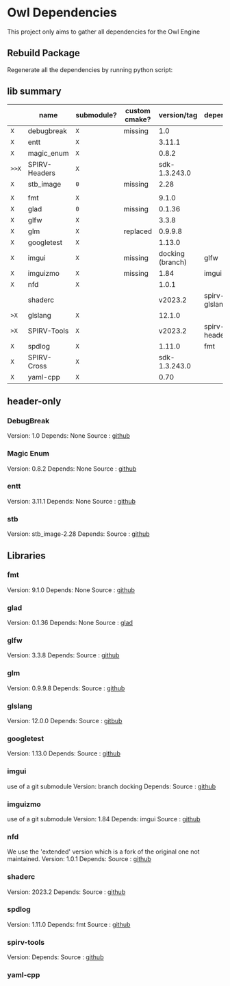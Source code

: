 # Owl Dependencies

This project only aims to gather all dependencies for the Owl Engine

## Rebuild Package

Regenerate all the dependencies by running python script:

## lib summary

|       | name          | submodule? | custom cmake? | version/tag      | dependency           | link                                                        |
|-------|---------------|------------|---------------|------------------|----------------------|-------------------------------------------------------------|
| `X`   | debugbreak    | `X`        | missing       | 1.0              |                      | [github](https://github.com/scottt/debugbreak)              |
| `X`   | entt          | `X`        |               | 3.11.1           |                      | [github](https://github.com/skypjack/entt)                  |
| `X`   | magic_enum    | `X`        |               | 0.8.2            |                      | [github](https://github.com/Neargye/magic_enum)             |
| `>>X` | SPIRV-Headers | `X`        |               | sdk-1.3.243.0    |                      | [github](https://github.com/KhronosGroup/SPIRV-Headers)     |
| `X`   | stb_image     | `0`        | missing       | 2.28             |                      | [github](https://github.com/nothings/stb)                   |
|       |               |            |               |                  |                      |                                                             |
| `X`   | fmt           | `X`        |               | 9.1.0            |                      | [github](https://github.com/fmtlib/fmt)                     |
| `X`   | glad          | `0`        | missing       | 0.1.36           |                      | [glad](https://glad.dav1d.de/)                              |
| `X`   | glfw          | `X`        |               | 3.3.8            |                      | [github](https://github.com/glfw/glfw)                      |
| `X`   | glm           | `X`        | replaced      | 0.9.9.8          |                      | [github](https://github.com/g-truc/glm)                     |
| `X`   | googletest    | `X`        |               | 1.13.0           |                      | [github](https://github.com/google/googletest)              |
| `X`   | imgui         | `X`        | missing       | docking (branch) | glfw                 | [github](https://github.com/ocornut/imgui)                  |
| `X`   | imguizmo      | `X`        | missing       | 1.84             | imgui                | [github](https://github.com/CedricGuillemet/ImGuizmo)       |
| `X`   | nfd           | `X`        |               | 1.0.1            |                      | [github](https://github.com/btzy/nativefiledialog-extended) |
| ` `   | shaderc       | ` `        |               | v2023.2          | spirv-tools, glslang | [github](https://github.com/google/shaderc/)                |
| `>X`  | glslang       | `X`        |               | 12.1.0           |                      | [github](https://github.com/KhronosGroup/glslang)           |
| `>X`  | SPIRV-Tools   | `X`        |               | v2023.2          | spirv-headers        | [github](https://github.com/KhronosGroup/SPIRV-Tools)       |
| `X`   | spdlog        | `X`        |               | 1.11.0           | fmt                  | [github](https://github.com/gabime/spdlog)                  |
| `X`   | SPIRV-Cross   | `X`        |               | sdk-1.3.243.0    |                      | [github](https://github.com/KhronosGroup/SPIRV-Cross)       |
| `X`   | yaml-cpp      | `X`        |               | 0.70             |                      | [github](https://github.com/jbeder/yaml-cpp)                |

## header-only

### DebugBreak

Version: 1.0
Depends: None
Source : [github](https://github.com/scottt/debugbreak)

### Magic Enum

Version: 0.8.2
Depends: None
Source : [github](https://github.com/Neargye/magic_enum)

### entt

Version: 3.11.1
Depends: None
Source : [github](https://github.com/skypjack/entt)

### stb

Version: stb_image-2.28
Depends:
Source : [github](https://github.com/nothings/stb)

## Libraries

### fmt

Version: 9.1.0
Depends: None
Source : [github](https://github.com/fmtlib/fmt)

### glad

Version: 0.1.36
Depends: None
Source : [glad](https://glad.dav1d.de/)

### glfw

Version: 3.3.8
Depends:
Source : [github](https://github.com/glfw/glfw)

### glm

Version: 0.9.9.8
Depends:
Source : [github](https://github.com/g-truc/glm)

### glslang

Version: 12.0.0
Depends:
Source : [gitbub](https://github.com/KhronosGroup/glslang)

### googletest

Version: 1.13.0
Depends:
Source : [github](https://github.com/google/googletest)

### imgui

use of a git submodule
Version: branch docking
Depends:
Source : [github](https://github.com/ocornut/imgui)

### imguizmo

use of a git submodule
Version: 1.84
Depends: imgui
Source : [github](https://github.com/CedricGuillemet/ImGuizmo)

### nfd

We use the 'extended' version which is a fork of the original one not maintained. 
Version: 1.0.1
Depends:
Source : [github](https://github.com/btzy/nativefiledialog-extended)

### shaderc

Version: 2023.2
Depends:
Source : [github](https://github.com/google/shaderc/)

### spdlog

Version: 1.11.0
Depends: fmt
Source : [github](https://github.com/gabime/spdlog)

### spirv-tools

Version:
Depends:
Source : [github](https://github.com/KhronosGroup/SPIRV-Tools)

### yaml-cpp


